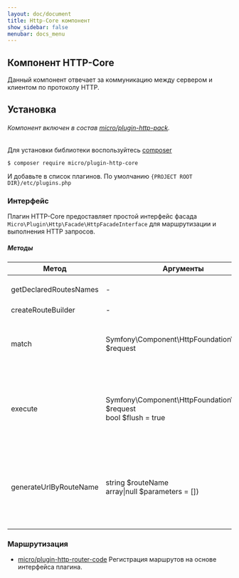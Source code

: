 ```yaml
---
layout: doc/document
title: Http-Core компонент
show_sidebar: false
menubar: docs_menu
---
```


## Компонент HTTP-Core

Данный компонент отвечает за коммуникацию между сервером и клиентом по протоколу HTTP.

## Установка

###### Компонент включен в состав [micro/plugin-http-pack](/docs/plugins/micro/plugin-http-pack).

Для установки библиотеки воспользуйтесь [composer](https://composer.org)

```shell
$ composer require micro/plugin-http-core
```

И добавьте в список плагинов. По умолчанию `{PROJECT ROOT DIR}/etc/plugins.php`


### Интерфейс

Плагин HTTP-Core предоставляет простой интерфейс фасада `Micro\Plugin\Http\Facade\HttpFacadeInterface` для маршрутизации и выполнения HTTP запросов.

##### Методы

| Метод  	                  |      Аргументы  	| Возвращаемый Тип | Описание |
|---	                      |---	              |---	             |---	      |
|  getDeclaredRoutesNames 	|  - 	              | string[]         | Список декларированных маршрутов   	      |
|  createRouteBuilder       |  -                | [Micro\Plugin\Http\Business\Route\RouteBuilderInterface](#RouteBuilderInterface) |  |
|  match                    | Symfony\Component\HttpFoundation\Request $request| RouteInterface | Возвращает маршрут, который подходит для конкретного запроса. |
|  execute                  | Symfony\Component\HttpFoundation\Request $request <br /> bool $flush = true | Symfony\Component\HttpFoundation\Response |Возвращает результат запроса. При flush=true, запрос сразу отправляется в output через Response::send()|
| generateUrlByRouteName    | string $routeName <br /> array\|null $parameters = []) | string | Генератор пути по имени маршрута. Параметры необходимы для определения переменных динамического маршрута. |

### Маршрутизация

  *  [micro/plugin-http-router-code](/docs/plugins/micro/plugin-http-router-code)  Регистрация маршрутов на основе интерфейса плагина.





